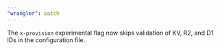 ```yaml
---
"wrangler": patch
---
```


The `x-provision` experimental flag now skips validation of KV, R2, and D1 IDs in the configuration file.
